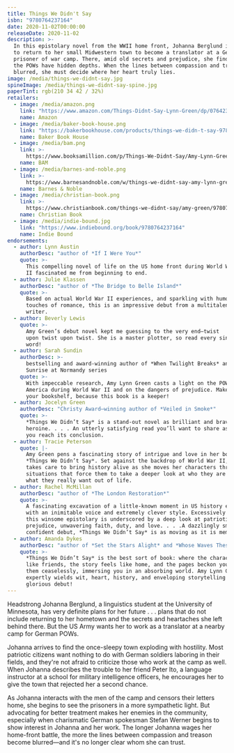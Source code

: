 ```yaml
---
title: Things We Didn't Say
isbn: "9780764237164"
date: 2020-11-02T00:00:00
releaseDate: 2020-11-02
description: >-
  In this epistolary novel from the WWII home front, Johanna Berglund is forced
  to return to her small Midwestern town to become a translator at a German
  prisoner of war camp. There, amid old secrets and prejudice, she finds that
  the POWs have hidden depths. When the lines between compassion and treason are
  blurred, she must decide where her heart truly lies.
image: /media/things-we-didnt-say.jpg
spineImage: /media/things-we-didnt-say-spine.jpg
paperTint: rgb(210 34 42 / 32%)
retailers:
  - image: /media/amazon.png
    link: "https://www.amazon.com/Things-Didnt-Say-Lynn-Green/dp/0764237160/"
    name: Amazon
  - image: /media/baker-book-house.png
    link: "https://bakerbookhouse.com/products/things-we-didn-t-say-9780764237164"
    name: Baker Book House
  - image: /media/bam.png
    link: >-
      https://www.booksamillion.com/p/Things-We-Didnt-Say/Amy-Lynn-Green/9780764237164
    name: BAM
  - image: /media/barnes-and-noble.png
    link: >-
      https://www.barnesandnoble.com/w/things-we-didnt-say-amy-lynn-green/1136472139
    name: Barnes & Noble
  - image: /media/christian-book.png
    link: >-
      https://www.christianbook.com/things-we-didnt-say/amy-green/9780764237164/pd/237164
    name: Christian Book
  - image: /media/indie-bound.jpg
    link: "https://www.indiebound.org/book/9780764237164"
    name: Indie Bound
endorsements:
  - author: Lynn Austin
    authorDesc: "author of *If I Were You*"
    quote: >-
      This compelling novel of life on the US home front during World War
      II fascinated me from beginning to end.
  - author: Julie Klassen
    authorDesc: "author of *The Bridge to Belle Island*"
    quote: >-
      Based on actual World War II experiences, and sparkling with humor and
      touches of romance, this is an impressive debut from a multitalented
      writer.
  - author: Beverly Lewis
    quote: >-
      Amy Green’s debut novel kept me guessing to the very end—twist
      upon twist upon twist. She is a master plotter, so read every single
      word!
  - author: Sarah Sundin
    authorDesc: >-
      bestselling and award-winning author of *When Twilight Breaks* and the
      Sunrise at Normandy series
    quote: >-
      With impeccable research, Amy Lynn Green casts a light on the POW camps in
      America during World War II and on the dangers of prejudice. Make space on
      your bookshelf, because this book is a keeper!
  - author: Jocelyn Green
    authorDesc: "Christy Award–winning author of *Veiled in Smoke*"
    quote: >-
      *Things We Didn’t Say* is a stand-out novel as brilliant and brave as its
      heroine. . . . An utterly satisfying read you’ll want to share as soon as
      you reach its conclusion.
  - author: Tracie Peterson
    quote: |-
      Amy Green pens a fascinating story of intrigue and love in her book
      *Things We Didn’t Say*. Set against the backdrop of World War II, Amy
      takes care to bring history alive as she moves her characters through
      situations that force them to take a deeper look at who they are and
      what they really want out of life.
  - author: Rachel McMillan
    authorDesc: "author of *The London Restoration*"
    quote: >-
      A fascinating excavation of a little-known moment in US history executed
      with an inimitable voice and extremely clever style. Excessively readable,
      this winsome epistolary is underscored by a deep look at patriotism,
      prejudice, unwavering faith, duty, and love. . . .A dazzlingly smart and
      confident debut, *Things We Didn’t Say* is as moving as it is memorable.
  - author: Amanda Dykes
    authorDesc: "author of *Set the Stars Alight* and *Whose Waves These Are*"
    quote: >-
      *Things We Didn’t Say* is the best sort of book: where the characters feel
      like friends, the story feels like home, and the pages beckon you to turn
      them ceaselessly, immersing you in an absorbing world. Amy Lynn Green
      expertly wields wit, heart, history, and enveloping storytelling in this
      glorious debut!
---
```


Headstrong Johanna Berglund, a linguistics student at the University of Minnesota, has very definite plans for her future&nbsp;.&nbsp;.&nbsp;. plans that do not include returning to her hometown and the secrets and heartaches she left behind there. But the US Army wants her to work as a translator at a nearby camp for German POWs.

Johanna arrives to find the once-sleepy town exploding with hostility. Most patriotic citizens want nothing to do with German soldiers laboring in their fields, and they're not afraid to criticize those who work at the camp as well. When Johanna describes the trouble to her friend Peter Ito, a language instructor at a school for military intelligence officers, he encourages her to give the town that rejected her a second chance.

As Johanna interacts with the men of the camp and censors their letters home, she begins to see the prisoners in a more sympathetic light. But advocating for better treatment makes her enemies in the community, especially when charismatic German spokesman Stefan Werner begins to show interest in Johanna and her work. The longer Johanna wages her home-front battle, the more the lines between compassion and treason become blurred&mdash;and it's no longer clear whom she can trust.
